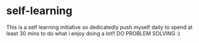 # self-learning
This is a self learning initiative so dedicatedly push myself daily to spend at least 30 mins to do what i enjoy doing a lot!! 
DO PROBLEM SOLVING :) 
